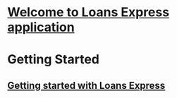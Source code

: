 ﻿# [Welcome to Loans Express application](General_WelcomeToLoansExpress.md)
# Getting Started
## [Getting started with Loans Express](SetUp_GettingStartedWithLoansExpress.md)


